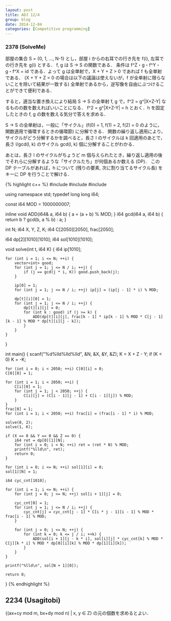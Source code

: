 ```yaml
---
layout: post
title: AOJ 12/4
group: blog
date: 2014-12-04
categories: [Competitive programming]
---
```


### 2378 (SolveMe)
部屋の集合 S = \{0, 1, ..., N-1\} とし，部屋 i からの右耳での行き先を f(i), 左耳での行き先を g(i) とする．
f, g は S -> S の関数である．
条件は f^Z・g・f^Y・g・f^X = id である．よって g は全単射で，X + Y + Z > 0 であれば f も全単射である．
(X + Y + Z = 0 の場合は以下の議論は使えないが，f が全単射に限らないことを除いて結果が一致する)
全単射であるから，逆写像を自由にぶつけることができて便利である．

すると，適当な置き換えにより結局 S -> S の全単射 f, g で，f^2 = g^\|X+Z-Y\| なるものの数を数えればいいことになる．
f^2 = g^\|X+Z-Y\| = h とおく．h を固定したときの f, g の数を数える気分で答えを求める．

S -> S の全単射は，一般に「サイクル」(f(0) = 1, f(1) = 2, f(2) = 0 のように，関数適用で循環するときの循環節) に分解できる．
関数の繰り返し適用により，サイクルがどう分解するかを調べると，長さ l のサイクルは k 回適用のあとで，長さ l/gcd(l, k) のサイクル gcd(l, k) 個に分解することがわかる．

あとは，長さ l のサイクルがちょうど m 個与えられたとき，繰り返し適用の後でそれらに分解するような「サイクルたち」が何個あるか数える (DP)．
この DP テーブルがあれば，h について (残りの要素, 次に割り当てるサイクル長) をキーに DP を行うことで解ける．

{% highlight c++ %}
#include <cstdio>
#include <algorithm>
#include <vector>

using namespace std;
typedef long long i64;

const i64 MOD = 1000000007;

inline void ADD(i64& a, i64 b) { a = (a + b) % MOD; }
i64 gcd(i64 a, i64 b) {
	return b ? gcd(b, a % b) : a;
}

int N;
i64 X, Y, Z, K;
i64 C[2050][2050], frac[2050];

i64 dp[2][1010][1010];
i64 sol[1010][1010];

void solve(int t, i64 K)
{
	i64 ip[1010];

	for (int i = 1; i <= N; ++i) {
		vector<int> good;
		for (int j = 1; j <= N / i; ++j) {
			if (j == gcd(j * i, K)) good.push_back(j);
		}

		ip[0] = 1;
		for (int j = 1; j <= N / i; ++j) ip[j] = (ip[j - 1] * i) % MOD;

		dp[t][i][0] = 1;
		for (int j = 1; j <= N / i; ++j) {
			dp[t][i][j] = 0;
			for (int k : good) if (j >= k) {
				ADD(dp[t][i][j], frac[k - 1] * ip[k - 1] % MOD * C[j - 1][k - 1] % MOD * dp[t][i][j - k]);
			}
		}
	}
}

int main()
{
	scanf("%d%lld%lld%lld", &N, &X, &Y, &Z);
	K = X + Z - Y;
	if (K < 0) K = -K;

	for (int i = 0; i < 2050; ++i) C[0][i] = 0;
	C[0][0] = 1;

	for (int i = 1; i < 2050; ++i) {
		C[i][0] = 1;
		for (int j = 1; j < 2050; ++j) {
			C[i][j] = (C[i - 1][j - 1] + C[i - 1][j]) % MOD;
		}
	}
	frac[0] = 1;
	for (int i = 1; i < 2050; ++i) frac[i] = (frac[i - 1] * i) % MOD;

	solve(0, 2);
	solve(1, K);

	if (X == 0 && Y == 0 && Z == 0) {
		i64 ret = dp[0][1][N];
		for (int i = 0; i < N; ++i) ret = (ret * N) % MOD;
		printf("%lld\n", ret);
		return 0;
	}

	for (int i = 0; i <= N; ++i) sol[1][i] = 0;
	sol[1][N] = 1;

	i64 cyc_cnt[1010];

	for (int i = 1; i <= N; ++i) {
		for (int j = 0; j <= N; ++j) sol[i + 1][j] = 0;

		cyc_cnt[0] = 1;
		for (int j = 1; j <= N / i; ++j) {
			cyc_cnt[j] = cyc_cnt[j - 1] * C[i * j - 1][i - 1] % MOD * frac[i - 1] % MOD;
		}

		for (int j = 0; j <= N; ++j) {
			for (int k = 0; k <= j / i; ++k) {
				ADD(sol[i + 1][j - k * i], sol[i][j] * cyc_cnt[k] % MOD * C[j][k * i] % MOD * dp[0][i][k] % MOD * dp[1][i][k]);
			}
		}
	}

	printf("%lld\n", sol[N + 1][0]);

	return 0;
}
{% endhighlight %}

## 2234 (Usagitobi)
{(ax+cy mod m, bx+dy mod n) | x, y ∈ Z} の元の個数を求めるとよい．
